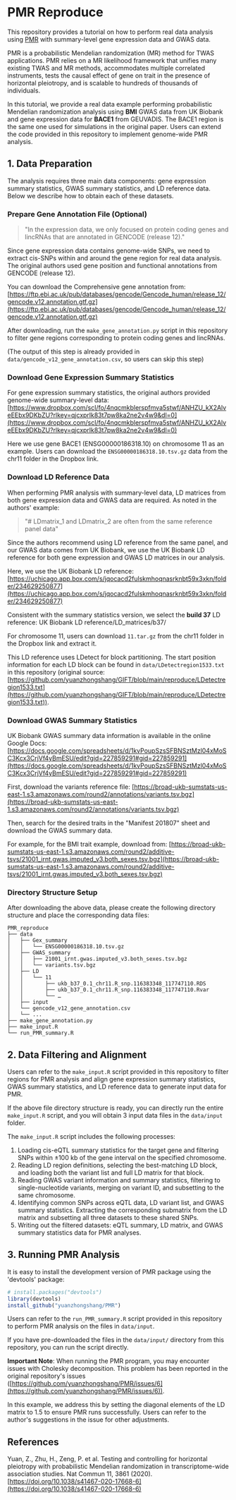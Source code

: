 # PMR Reproduce

This repository provides a tutorial on how to perform real data analysis using [PMR](https://github.com/yuanzhongshang/PMR) with summary-level gene expression data and GWAS data. 

PMR is a probabilistic Mendelian randomization (MR) method for TWAS applications. PMR relies on a MR likelihood framework that unifies many existing TWAS and MR methods, accommodates multiple correlated instruments, tests the causal effect of gene on trait in the presence of horizontal pleiotropy, and is scalable to hundreds of thousands of individuals. 

In this tutorial, we provide a real data example performing probabilistic Mendelian randomization analysis using **BMI** GWAS data from UK Biobank and gene expression data for **BACE1** from GEUVADIS. The BACE1 region is the same one used for simulations in the original paper. Users can extend the code provided in this repository to implement genome-wide PMR analysis.

## 1. Data Preparation

The analysis requires three main data components: gene expression summary statistics, GWAS summary statistics, and LD reference data. Below we describe how to obtain each of these datasets.

### Prepare Gene Annotation File (Optional)

> "In the expression data, we only focused on protein coding genes and lincRNAs that are annotated in GENCODE (release 12)."

Since gene expression data contains genome-wide SNPs, we need to extract cis-SNPs within and around the gene region for real data analysis. The original authors used gene position and functional annotations from GENCODE (release 12).

You can download the Comprehensive gene annotation from: [https://ftp.ebi.ac.uk/pub/databases/gencode/Gencode_human/release_12/gencode.v12.annotation.gtf.gz](https://ftp.ebi.ac.uk/pub/databases/gencode/Gencode_human/release_12/gencode.v12.annotation.gtf.gz)

After downloading, run the `make_gene_annotation.py` script in this repository to filter gene regions corresponding to protein coding genes and lincRNAs. 

(The output of this step is already provided in `data/gencode_v12_gene_annotation.csv`, so users can skip this step)

### Download Gene Expression Summary Statistics

For gene expression summary statistics, the original authors provided genome-wide summary-level data: [https://www.dropbox.com/scl/fo/4nqcmkblerspfmva5stwf/ANHZU_kX2AlveEEbx9DKbZU?rlkey=qjcxprlk83t7pw8ka2ne2v4w9&dl=0](https://www.dropbox.com/scl/fo/4nqcmkblerspfmva5stwf/ANHZU_kX2AlveEEbx9DKbZU?rlkey=qjcxprlk83t7pw8ka2ne2v4w9&dl=0)

Here we use gene BACE1 (ENSG00000186318.10) on chromosome 11 as an example. Users can download the `ENSG00000186318.10.tsv.gz` data from the chr11 folder in the Dropbox link.

### Download LD Reference Data

When performing PMR analysis with summary-level data, LD matrices from both gene expression data and GWAS data are required. As noted in the authors' example:

> "# LDmatrix_1 and LDmatrix_2 are often from the same reference panel data"

Since the authors recommend using LD reference from the same panel, and our GWAS data comes from UK Biobank, we use the UK Biobank LD reference for both gene expression and GWAS LD matrices in our analysis.

Here, we use the UK Biobank LD reference: [https://uchicago.app.box.com/s/jqocacd2fulskmhoqnasrknbt59x3xkn/folder/234629250877](https://uchicago.app.box.com/s/jqocacd2fulskmhoqnasrknbt59x3xkn/folder/234629250877)

Consistent with the summary statistics version, we select the **build 37** LD reference: UK Biobank LD reference/LD_matrices/b37/

For chromosome 11, users can download `11.tar.gz` from the chr11 folder in the Dropbox link and extract it.

This LD reference uses LDetect for block partitioning. The start position information for each LD block can be found in `data/LDetectregion1533.txt` in this repository (original source: [https://github.com/yuanzhongshang/GIFT/blob/main/reproduce/LDetectregion1533.txt](https://github.com/yuanzhongshang/GIFT/blob/main/reproduce/LDetectregion1533.txt)).

### Download GWAS Summary Statistics

UK Biobank GWAS summary data information is available in the online Google Docs: [https://docs.google.com/spreadsheets/d/1kvPoupSzsSFBNSztMzl04xMoSC3Kcx3CrjVf4yBmESU/edit?gid=227859291#gid=227859291](https://docs.google.com/spreadsheets/d/1kvPoupSzsSFBNSztMzl04xMoSC3Kcx3CrjVf4yBmESU/edit?gid=227859291#gid=227859291)

First, download the variants reference file: [https://broad-ukb-sumstats-us-east-1.s3.amazonaws.com/round2/annotations/variants.tsv.bgz](https://broad-ukb-sumstats-us-east-1.s3.amazonaws.com/round2/annotations/variants.tsv.bgz)

Then, search for the desired traits in the "Manifest 201807" sheet and download the GWAS summary data.

For example, for the BMI trait example, download from: [https://broad-ukb-sumstats-us-east-1.s3.amazonaws.com/round2/additive-tsvs/21001_irnt.gwas.imputed_v3.both_sexes.tsv.bgz](https://broad-ukb-sumstats-us-east-1.s3.amazonaws.com/round2/additive-tsvs/21001_irnt.gwas.imputed_v3.both_sexes.tsv.bgz)

### Directory Structure Setup

After downloading the above data, please create the following directory structure and place the corresponding data files:

```
PMR_reproduce
├── data
│   ├── Gex_summary
│   │   └── ENSG00000186318.10.tsv.gz
│   ├── GWAS_summary
│   │   ├── 21001_irnt.gwas.imputed_v3.both_sexes.tsv.bgz
│   │   └── variants.tsv.bgz
│   ├── LD
│   │   └── 11
│   │       ├── ukb_b37_0.1_chr11.R_snp.116383348_117747110.RDS
│   │       ├── ukb_b37_0.1_chr11.R_snp.116383348_117747110.Rvar
│   │       └── …
│   ├── input
│   └── gencode_v12_gene_annotation.csv
│   └── ...
├── make_gene_annotation.py
├── make_input.R
└── run_PMR_summary.R
```

## 2. Data Filtering and Alignment

Users can refer to the `make_input.R` script provided in this repository to filter regions for PMR analysis and align gene expression summary statistics, GWAS summary statistics, and LD reference data to generate input data for PMR.

If the above file directory structure is ready, you can directly run the entire `make_input.R` script, and you will obtain 3 input data files in the `data/input` folder.

The `make_input.R` script includes the following processes:

1. Loading cis-eQTL summary statistics for the target gene and filtering SNPs within ±100 kb of the gene interval on the specified chromosome.
2. Reading LD region definitions, selecting the best-matching LD block, and loading both the variant list and full LD matrix for that block.
3. Reading GWAS variant information and summary statistics, filtering to single-nucleotide variants, merging on variant ID, and subsetting to the same chromosome.
4. Identifying common SNPs across eQTL data, LD variant list, and GWAS summary statistics. Extracting the corresponding submatrix from the LD matrix and subsetting all three datasets to these shared SNPs.
5. Writing out the filtered datasets: eQTL summary, LD matrix, and GWAS summary statistics data for PMR analyses.

## 3. Running PMR Analysis

It is easy to install the development version of PMR package using the 'devtools' package:

```r
# install.packages("devtools")
library(devtools)
install_github("yuanzhongshang/PMR")
```

Users can refer to the `run_PMR_summary.R` script provided in this repository to perform PMR analysis on the files in `data/input`.

If you have pre-downloaded the files in the `data/input/` directory from this repository, you can run the script directly.

**Important Note**: When running the PMR program, you may encounter issues with Cholesky decomposition. This problem has been reported in the original repository's issues ([https://github.com/yuanzhongshang/PMR/issues/6](https://github.com/yuanzhongshang/PMR/issues/6)).

In this example, we address this by setting the diagonal elements of the LD matrix to 1.5 to ensure PMR runs successfully. Users can refer to the author's suggestions in the issue for other adjustments.

## References

Yuan, Z., Zhu, H., Zeng, P. et al. Testing and controlling for horizontal pleiotropy with probabilistic Mendelian randomization in transcriptome-wide association studies. Nat Commun 11, 3861 (2020). [https://doi.org/10.1038/s41467-020-17668-6](https://doi.org/10.1038/s41467-020-17668-6)
